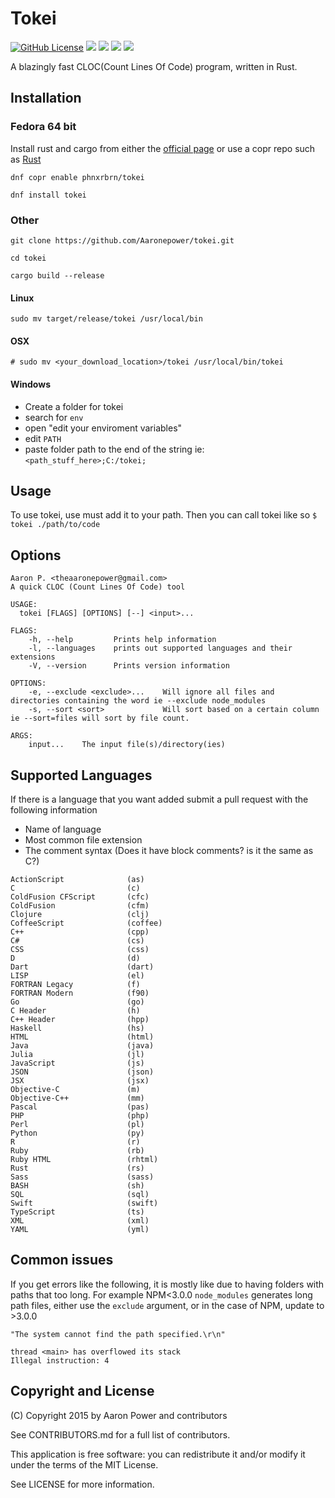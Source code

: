 # Tokei

[![GitHub License](https://img.shields.io/github/license/Aaronepower/tokei.svg)](http://github.com/Aaronepower/tokei/blob/master/LICENSE)
[![](https://img.shields.io/github/release/Aaronepower/tokei.svg)](https://github.com/Aaronepower/tokei/releases/tag/1.1.1/)
[![](https://img.shields.io/travis/Aaronepower/tokei.svg)](https://travis-ci.org/Aaronepower/tokei)
[![](https://img.shields.io/github/downloads/Aaronepower/tokei/v1.10/total.svg)](https://github.com/Aaronepower/tokei/releases/)
[![](https://img.shields.io/github/issues-raw/Aaronepower/tokei.svg)](http://github.com/Aaronepower/tokei/issues)

A blazingly fast CLOC(Count Lines Of Code) program, written in Rust.

## Installation

### Fedora 64 bit
Install rust and cargo from either the [official page](https://www.rust-lang.org) or use a copr repo such as [Rust](https://copr.fedoraproject.org/coprs/phnxrbrn/rust/)

`dnf copr enable phnxrbrn/tokei`

`dnf install tokei`


### Other
`git clone https://github.com/Aaronepower/tokei.git`

`cd tokei`

`cargo build --release`

#### Linux
`sudo mv target/release/tokei /usr/local/bin`

#### OSX
`# sudo mv <your_download_location>/tokei /usr/local/bin/tokei`

#### Windows
- Create a folder for tokei
- search for `env`
- open "edit your enviroment variables"
- edit `PATH`
- paste folder path to the end of the string ie: `<path_stuff_here>;C:/tokei;`

## Usage

To use tokei, use must add it to your path. Then you can call tokei like so
`$ tokei ./path/to/code`

## Options
```
Aaron P. <theaaronepower@gmail.com>
A quick CLOC (Count Lines Of Code) tool

USAGE:
  tokei [FLAGS] [OPTIONS] [--] <input>...

FLAGS:
    -h, --help         Prints help information
    -l, --languages    prints out supported languages and their extensions
    -V, --version      Prints version information

OPTIONS:
    -e, --exclude <exclude>...    Will ignore all files and directories containing the word ie --exclude node_modules
    -s, --sort <sort>             Will sort based on a certain column ie --sort=files will sort by file count.

ARGS:
    input...    The input file(s)/directory(ies)

```

## Supported Languages

If there is a language that you want added submit a pull request with the following information

- Name of language
- Most common file extension
- The comment syntax (Does it have block comments? is it the same as C?)

```
ActionScript              (as)
C                         (c)
ColdFusion CFScript       (cfc)
ColdFusion                (cfm)
Clojure                   (clj)
CoffeeScript              (coffee)
C++                       (cpp)
C#                        (cs)
CSS                       (css)
D                         (d)
Dart                      (dart)
LISP                      (el)
FORTRAN Legacy            (f)
FORTRAN Modern            (f90)
Go                        (go)
C Header                  (h)
C++ Header                (hpp)
Haskell                   (hs)
HTML                      (html)
Java                      (java)
Julia                     (jl)
JavaScript                (js)
JSON                      (json)
JSX                       (jsx)
Objective-C               (m)
Objective-C++             (mm)
Pascal                    (pas)
PHP                       (php)
Perl                      (pl)
Python                    (py)
R                         (r)
Ruby                      (rb)
Ruby HTML                 (rhtml)
Rust                      (rs)
Sass                      (sass)
BASH                      (sh)
SQL                       (sql)
Swift                     (swift)
TypeScript                (ts)
XML                       (xml)
YAML                      (yml)
```

## Common issues

If you get errors like the following, it is mostly like due to having folders with paths that too long. For example NPM<3.0.0 `node_modules` generates long path files, either use the `exclude` argument, or in the case of NPM, update to >3.0.0
```
"The system cannot find the path specified.\r\n"
```
```
thread <main> has overflowed its stack
Illegal instruction: 4
```

## Copyright and License
(C) Copyright 2015 by Aaron Power and contributors

See CONTRIBUTORS.md for a full list of contributors.

This application is free software: you can redistribute it and/or modify
it under the terms of the MIT License.

See LICENSE for more information.
